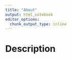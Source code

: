 ```yaml
---
title: "About"
output: html_notebook
editor_options: 
  chunk_output_type: inline
---
```


# Description